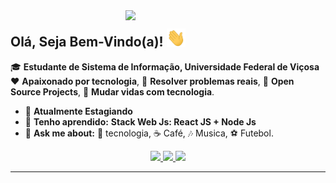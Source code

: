 
<img align='right' width=320 src="https://user-images.githubusercontent.com/38081852/87235907-17dd4f80-c3b8-11ea-9480-e6d28dcab2b0.png">

## Olá, Seja Bem-Vindo(a)! <img src="https://raw.githubusercontent.com/ABSphreak/ABSphreak/master/gifs/Hi.gif" width="30px"> 

🎓 **Estudante de Sistema de Informação, Universidade Federal de Viçosa**<br>❤️ **Apaixonado por tecnologia**, 🤝 **Resolver problemas reais**, 🚧 **Open Source Projects**, :round_pushpin: **Mudar vidas com tecnologia**.
  
  - 🔭 **Atualmente Estagiando**
  - 🌱 **Tenho aprendido:** **Stack Web Js: React JS + Node Js**
  - 💬 **Ask me about:** 🔋 tecnologia, ☕ Café, 🎶 Musica, :soccer: Futebol.
 
 
<div align='center'>
  <a href="https://www.linkedin.com/in/victor-alves-de-oliveira/" target="_blank">
  <img width=45 src="https://user-images.githubusercontent.com/38081852/86829801-3b786100-c06b-11ea-81de-7c1023d6214a.png">
  </a>

  <a href="https://www.instagram.com/victoroliveira.dev/" target="_blank">
  <img width=45 src="https://user-images.githubusercontent.com/38081852/86829800-3adfca80-c06b-11ea-866a-4b6e716f7ed0.png">
  </a>

  <a href="https://api.whatsapp.com/send?phone=+55311962443245" target="_blank">
  <img width=50 src="https://user-images.githubusercontent.com/38081852/86829802-3b786100-c06b-11ea-9290-94a373b50d6f.png">
  </a>
  
  ---
  
<div>

